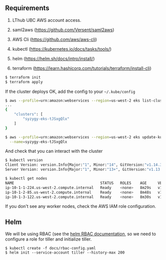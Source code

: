## Requirements

1. LThub UBC AWS account access.

2. saml2aws (https://github.com/Versent/saml2aws)

3. AWS Cli (https://github.com/aws/aws-cli)

4. kubectl (https://kubernetes.io/docs/tasks/tools/)

5. helm (https://helm.sh/docs/intro/install/)

6. terraform (https://learn.hashicorp.com/tutorials/terraform/install-cli)








```bash
$ terraform init
$ terraform apply
```

If the cluster deploys OK, add the config to your `~/.kube/config`

```bash
$ aws --profile=urn:amazon:webservices --region=us-west-2 eks list-clusters
...
{
    "clusters": [
        "syzygy-eks-tJSxgQlx"
    ]
}

$ aws --profile=urn:amazon:webservices --region=us-west-2 eks update-kubeconfig \
  --name=syzygy-eks-tJSxgQlx
```

And check that you can interact with the cluster
```bash
$ kubectl version
Client Version: version.Info{Major:"1", Minor:"14", GitVersion:"v1.14.3", GitCommit:"5e53fd6bc17c0dec8434817e69b04a25d8ae0ff0", GitTreeState:"clean", BuildDate:"2019-06-06T01:44:30Z", GoVersion:"go1.12.5", Compiler:"gc", Platform:"darwin/amd64"}
Server Version: version.Info{Major:"1", Minor:"13+", GitVersion:"v1.13.8-eks-a977ba", GitCommit:"a977bab148535ec195f12edc8720913c7b943f9c", GitTreeState:"clean", BuildDate:"2019-07-29T20:47:04Z", GoVersion:"go1.11.5", Compiler:"gc", Platform:"linux/amd64"}

$ kubectl get nodes
NAME                                       STATUS   ROLES    AGE     VERSION
ip-10-1-1-224.us-west-2.compute.internal   Ready    <none>   8m29s   v1.13.7-eks-c57ff8
ip-10-1-2-85.us-west-2.compute.internal    Ready    <none>   8m48s   v1.13.7-eks-c57ff8
ip-10-1-3-122.us-west-2.compute.internal   Ready    <none>   8m30s   v1.13.7-eks-c57ff8
```

If you don't see any worker nodes, check the AWS IAM role configuration.

## Helm
We will be using RBAC (see the [helm RBAC
documentation](https://helm.sh/docs/using_helm/#role-based-access-control), so
we need to configure a role for tiller and initialize tiller.
```
$ kubectl create -f docs/rbac-config.yaml
$ helm init --service-account tiller --history-max 200
```
